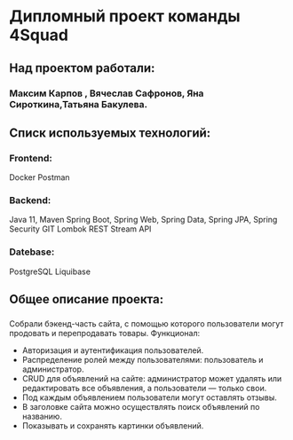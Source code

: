 # Дипломный проект команды 4Squad
## Над проектом работали: 
### Максим Карпов , Вячеслав Сафронов, Яна Сироткина,Татьяна Бакулева. 

## Списк используемых технологий:
### Frontend:
Docker
Postman

### Backend:
Java 11, Maven
Spring Boot, Spring Web, Spring Data, Spring JPA, Spring Security
GIT Lombok REST Stream API

### Datebase:
PostgreSQL
Liquibase


## Общее описание проекта:
###
Собрали бэкенд-часть сайта, с помощью которого пользователи могут продовать и перепродавать товары.
Функционал:
- Авторизация и аутентификация пользователей.
- Распределение ролей между пользователями: пользователь и администратор.
- CRUD для объявлений на сайте: администратор может удалять или редактировать все объявления, а пользователи — только свои.
- Под каждым объявлением пользователи могут оставлять отзывы.
- В заголовке сайта можно осуществлять поиск объявлений по названию.
- Показывать и сохранять картинки объявлений.




